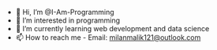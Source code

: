 - 👋 Hi, I’m @I-Am-Programming
- 👀 I’m interested in programming
- 🌱 I’m currently learning web development and data science
- 📫 How to reach me - Email: milanmalik121@outlook.com

<!---
I-Am-Programming/I-Am-Programming is a ✨ special ✨ repository because its `README.md` (this file) appears on your GitHub profile.
You can click the Preview link to take a look at your changes.
--->
